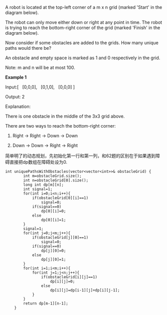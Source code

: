 A robot is located at the top-left corner of a m x n grid (marked 'Start' in the diagram below).

The robot can only move either down or right at any point in time. The robot is trying to reach the bottom-right corner of the grid (marked 'Finish' in the diagram below).

Now consider if some obstacles are added to the grids. How many unique paths would there be?

An obstacle and empty space is marked as 1 and 0 respectively in the grid.

Note: m and n will be at most 100.

**Example 1**

Input:[
  [0,0,0],
  [0,1,0],
  [0,0,0]
]

Output: 2

Explanation:

There is one obstacle in the middle of the 3x3 grid above.

There are two ways to reach the bottom-right corner:

1. Right -> Right -> Down -> Down

2. Down -> Down -> Right -> Right

简单明了的动态规划，先初始化第一行和第一列，和62题的区别在于如果遇到障碍直接把dp数组在障碍处设为0.

```
int uniquePathsWithObstacles(vector<vector<int>>& obstacleGrid) {
        int m=obstacleGrid.size();
        int n=obstacleGrid[0].size();
        long int dp[m][n];
        int signal=1;
        for(int i=0;i<n;i++){
            if(obstacleGrid[0][i]==1)
                signal=0;
            if(signal==0)
                dp[0][i]=0;
            else
                dp[0][i]=1;
        }
        signal=1;
        for(int j=0;j<m;j++){
            if(obstacleGrid[j][0]==1)
                signal=0;
            if(signal==0)
                dp[j][0]=0;
            else
                dp[j][0]=1;
        }
        for(int i=1;i<m;i++){
            for(int j=1;j<n;j++){
                if(obstacleGrid[i][j]==1)
                    dp[i][j]=0;
                else
                    dp[i][j]=dp[i-1][j]+dp[i][j-1];
            }
        }
        return dp[m-1][n-1];
    }
```
